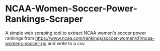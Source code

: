 # NCAA-Women-Soccer-Power-Rankings-Scraper

A simple web scraping tool to extract NCAA women's soccer power rankings from https://www.ncaa.com/rankings/soccer-women/d1/ncaa-womens-soccer-rpi and write to a csv.
